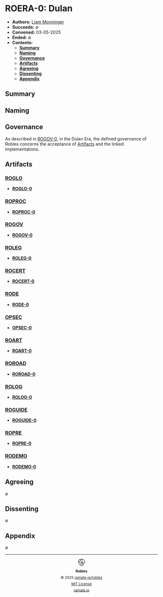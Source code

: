 # ROERA-0: Dulan
- **Authors:** [Liam Monninger](mailto:liam@ramate.io)
- **Succeeds:** $\emptyset$
- **Convened:** 03-05-2025
- **Ended:** $\emptyset$
- **Contents:**
  - **[Summary](#summary)**
  - **[Naming](#naming)**
  - **[Governance](#governance)**
  - **[Artifacts](#artifacts)**
  - **[Agreeing](#agreeing)**
  - **[Dissenting](#dissenting)**
  - **[Appendix](#appendix)**

## Summary

## Naming

## Governance
As described in [ROGOV-0](/rogov/roera-000-000-000-dulan/rogov-000-000-000/README.md), in the Dulan Era, the defined governance of Robles concerns the acceptance of [Artifacts](/roglo/roera-000-000-000-dulan/roglo-000-000-000-artifact/README.md) and the linked implementations.

## Artifacts

### [ROGLO](/roglo/roera-000-000-000-dulan/README.md)
- **[ROGLO-0](/roglo/roera-000-000-000-dulan/roglo-000-000-000/README.md)**

### [ROPROC](/roproc/roera-000-000-000-dulan/README.md)
- **[ROPROC-0](/roproc/roera-000-000-000-dulan/roproc-000-000-000/README.md)**

### [ROGOV](/rogov/roera-000-000-000-dulan/README.md)
- **[ROGOV-0](/rogov/roera-000-000-000-dulan/rogov-000-000-000/README.md)**

### [ROLEG](/roleg/roera-000-000-000-dulan/README.md)
- **[ROLEG-0](/roleg/roera-000-000-000-dulan/roleg-000-000-000/README.md)**

### [ROCERT](/rocert/roera-000-000-000-dulan/README.md)
- **[ROCERT-0](/rocert/roera-000-000-000-dulan/rocert-000-000-000/README.md)**

### [RODE](/rode/roera-000-000-000-dulan/README.md)
- **[RODE-0](/rode/roera-000-000-000-dulan/rode-000-000-000/README.md)**

### [OPSEC](/rospec/roera-000-000-000-dulan/README.md)
- **[OPSEC-0](/rospec/roera-000-000-000-dulan/rospec-000-000-000/README.md)**

### [ROART](/roart/roera-000-000-000-dulan/README.md)
- **[ROART-0](/roart/roera-000-000-000-dulan/roart-000-000-000/README.md)**

### [ROROAD](/roroad/roera-000-000-000-dulan/README.md)
- **[ROROAD-0](/roroad/roera-000-000-000-dulan/roroad-000-000-000/README.md)**

### [ROLOG](/rolog/roera-000-000-000-dulan/README.md)
- **[ROLOG-0](/rolog/roera-000-000-000-dulan/rolog-000-000-000/README.md)**

### [ROGUIDE](/roguide/roera-000-000-000-dulan/README.md)
- **[ROGUIDE-0](/roguide/roera-000-000-000-dulan/roguide-000-000-000/README.md)**

### [ROPRE](/ropre/roera-000-000-000-dulan/README.md)
- **[ROPRE-0](/ropre/roera-000-000-000-dulan/ropre-000-000-000/README.md)**

### [RODEMO](/rodemo/roera-000-000-000-dulan/README.md)
- **[RODEMO-0](/rodemo/roera-000-000-000-dulan/rodemo-000-000-000/README.md)**

## Agreeing
$\emptyset$

## Dissenting
$\emptyset$

## Appendix
$\emptyset$

<!--ROBLES FOOTER: DO NOT REMOVE THIS LINE-->
---

<div align="center">
  <picture>
    <source srcset="/assets/robles-inverted-transparent.png" media="(prefers-color-scheme: dark)">
    <img height="24" src="/assets/robles-transparent.png" alt="Robles"/>
  </picture>
  <br/>
  <sub>
    <b>Robles</b>
    <br/>
    &copy; 2025 <a href="https://github.com/ramate-io/robles">ramate-io/robles</a>
    <br/>
    <a href="https://github.com/ramate-io/robles/blob/main/LICENSE">MIT License</a>
    <br/>
    <a href="https://www.ramate.io">ramate.io</a>
  </sub>
</div>
